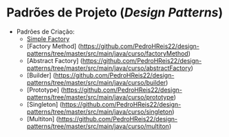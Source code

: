 # Padrões de Projeto (*Design Patterns*)

- Padrões de Criação:
  - [Simple Factory](https://github.com/PedroHReis22/design-patterns/tree/master/src/main/java/curso/simpleFactory)
  - [Factory Method] (https://github.com/PedroHReis22/design-patterns/tree/master/src/main/java/curso/factoryMethod)
  - [Abstract Factory] (https://github.com/PedroHReis22/design-patterns/tree/master/src/main/java/curso/abstractFactory)
  - [Builder] (https://github.com/PedroHReis22/design-patterns/tree/master/src/main/java/curso/builder)
  - [Prototype] (https://github.com/PedroHReis22/design-patterns/tree/master/src/main/java/curso/prototype)
  - [Singleton] (https://github.com/PedroHReis22/design-patterns/tree/master/src/main/java/curso/singleton)
  - [Multiton] (https://github.com/PedroHReis22/design-patterns/tree/master/src/main/java/curso/multiton)
